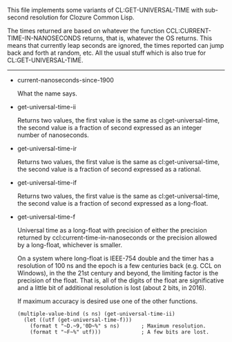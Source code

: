 
This file implements some variants of CL:GET-UNIVERSAL-TIME with
sub-second resolution for Clozure Common Lisp.

The times returned are based on whatever the function
CCL:CURRENT-TIME-IN-NANOSECONDS returns, that is, whatever the OS
returns. This means that currently leap seconds are ignored, the times
reported can jump back and forth at random, etc. All the usual stuff
which is also true for CL:GET-UNIVERSAL-TIME.

---

* current-nanoseconds-since-1900

  What the name says.

* get-universal-time-ii

  Returns two values, the first value is the same as
  cl:get-universal-time, the second value is a fraction of second
  expressed as an integer number of nanoseconds.

* get-universal-time-ir

  Returns two values, the first value is the same as
  cl:get-universal-time, the second value is a fraction of second
  expressed as a rational.

* get-universal-time-if

  Returns two values, the first value is the same as
  cl:get-universal-time, the second value is a fraction of second
  expressed as a long-float.

* get-universal-time-f

  Universal time as a long-float with precision of either the precision
  returned by ccl:current-time-in-nanoseconds or the precision allowed
  by a long-float, whichever is smaller.
  
  On a system where long-float is IEEE-754 double and the timer has a
  resolution of 100 ns and the epoch is a few centuries back (e.g. CCL
  on Windows), in the the 21st century and beyond, the limiting factor
  is the precision of the float. That is, all of the digits of the
  float are significative and a little bit of additional resolution is
  lost (about 2 bits, in 2016).

  If maximum accuracy is desired use one of the other functions.

      (multiple-value-bind (s ns) (get-universal-time-ii)
        (let ((utf (get-universal-time-f)))
          (format t "~D.~9,'0D~%" s ns)       ; Maximum resolution.
          (format t "~F~%" utf)))             ; A few bits are lost.

